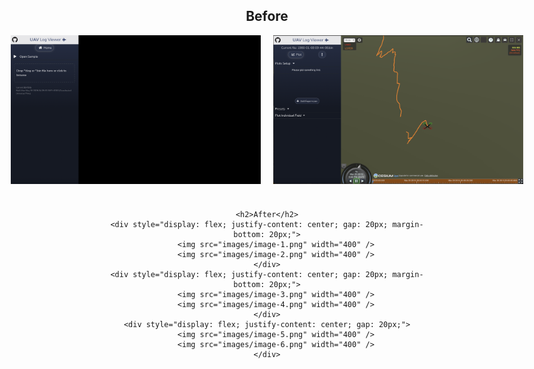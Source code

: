 <div align="center">
    <h2>Before</h2>
    <div style="display: flex; justify-content: center; gap: 20px; margin-bottom: 40px;">
        <img src="images/image-7.png" width="400" />
        <img src="images/image-8.png" width="400" />
    </div>
    
    <h2>After</h2>
    <div style="display: flex; justify-content: center; gap: 20px; margin-bottom: 20px;">
        <img src="images/image-1.png" width="400" />
        <img src="images/image-2.png" width="400" />
    </div>
    <div style="display: flex; justify-content: center; gap: 20px; margin-bottom: 20px;">
        <img src="images/image-3.png" width="400" />
        <img src="images/image-4.png" width="400" />
    </div>
    <div style="display: flex; justify-content: center; gap: 20px;">
        <img src="images/image-5.png" width="400" />
        <img src="images/image-6.png" width="400" />
    </div>
</div>
